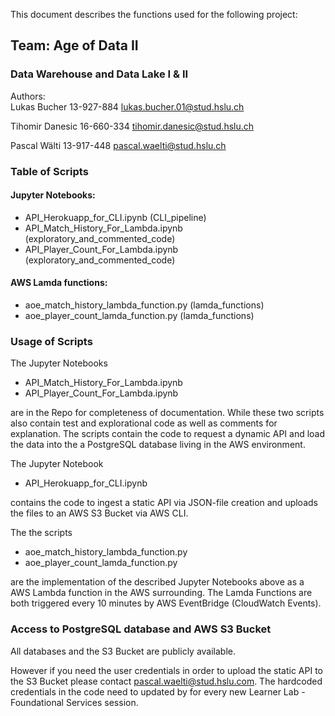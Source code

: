This document describes the functions used for the following project:

## Team: Age of Data II

### Data Warehouse and Data Lake I & II
	
Authors: 	
Lukas Bucher
13-927-884
lukas.bucher.01@stud.hslu.ch

Tihomir Danesic
16-660-334
tihomir.danesic@stud.hslu.ch

Pascal Wälti
13-917-448
pascal.waelti@stud.hslu.ch

### Table of Scripts
#### Jupyter Notebooks:
- API_Herokuapp_for_CLI.ipynb (CLI_pipeline)
- API_Match_History_For_Lambda.ipynb (exploratory_and_commented_code)
- API_Player_Count_For_Lambda.ipynb (exploratory_and_commented_code)
#### AWS Lamda functions:
- aoe_match_history_lambda_function.py (lamda_functions)
- aoe_player_count_lamda_function.py (lamda_functions)

### Usage of Scripts

The Jupyter Notebooks

- API_Match_History_For_Lambda.ipynb
- API_Player_Count_For_Lambda.ipynb

are in the Repo for completeness of documentation. While these two scripts also contain test and explorational code as well as comments for explanation. The scripts contain the code to request a dynamic API and load the data into the a PostgreSQL database living in the AWS environment. 

The Jupyter Notebook

- API_Herokuapp_for_CLI.ipynb

contains the code to ingest a static API via JSON-file creation and uploads the files to an AWS S3 Bucket via AWS CLI. 

The the scripts

- aoe_match_history_lambda_function.py
- aoe_player_count_lamda_function.py

are the implementation of the described Jupyter Notebooks above as a AWS Lambda function in the AWS surrounding. The Lamda Functions are both triggered every 10 minutes by AWS EventBridge (CloudWatch Events).

### Access to PostgreSQL database and AWS S3 Bucket

All databases and the S3 Bucket are publicly available.

However if you need the user credentials in order to upload the static API to the S3 Bucket please contact pascal.waelti@stud.hslu.com. The hardcoded credentials in the code need to updated by for every new Learner Lab - Foundational Services session.
